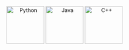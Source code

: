<div align="center">
<img src="https://raw.githubusercontent.com/devicons/devicon/master/icons/python/python.svg" width="100" height="100" alt="Python">
<img src="https://raw.githubusercontent.com/devicons/devicon/master/icons/java/java.svg" width="100" height="100" alt="Java">
<img src="https://raw.githubusercontent.com/devicons/devicon/master/icons/cpp/cpp.svg" width="100" height="100" alt="C++">
</div>
